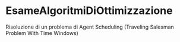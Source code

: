 # EsameAlgoritmiDiOttimizzazione
Risoluzione di un problema di Agent Scheduling (Traveling Salesman Problem With Time Windows)
